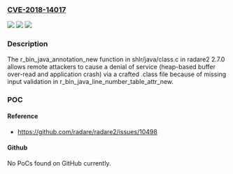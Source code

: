 ### [CVE-2018-14017](https://cve.mitre.org/cgi-bin/cvename.cgi?name=CVE-2018-14017)
![](https://img.shields.io/static/v1?label=Product&message=n%2Fa&color=blue)
![](https://img.shields.io/static/v1?label=Version&message=n%2Fa&color=blue)
![](https://img.shields.io/static/v1?label=Vulnerability&message=n%2Fa&color=brighgreen)

### Description

The r_bin_java_annotation_new function in shlr/java/class.c in radare2 2.7.0 allows remote attackers to cause a denial of service (heap-based buffer over-read and application crash) via a crafted .class file because of missing input validation in r_bin_java_line_number_table_attr_new.

### POC

#### Reference
- https://github.com/radare/radare2/issues/10498

#### Github
No PoCs found on GitHub currently.

